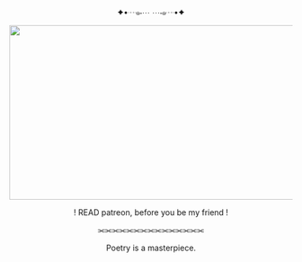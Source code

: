 <p align="center"> ✦•┈๑⋅⋯ ⋯⋅๑┈•✦
    <p align="center">
  <img width="610" height="310" src="https://i.pinimg.com/originals/b7/92/fc/b792fc8bc3df0d4d079213ae3f3ce279.gif">
<p align="center"> ! READ patreon, before you be my friend !
<p align="center"> ⫘⫘⫘⫘⫘⫘⫘⫘⫘⫘⫘⫘⫘⫘⫘
<p align="center">  Poetry is a masterpiece.
